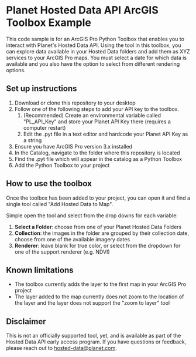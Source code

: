 # Planet Hosted Data API ArcGIS Toolbox Example

This code sample is for an ArcGIS Pro Python Toolbox that enables you to interact with Planet's Hosted Data API.  Using the tool in this toolbox, you can explore data available in your Hosted Data folders and add them as XYZ services to your ArcGIS Pro maps. You must select a date for which data is available and you also have the option to select from different rendering options.

## Set up instructions

1. Download or clone this repository to your desktop
2. Follow one of the following steps to add your API key to the toolbox.
    1. (Recommended) Create an environmental variable called "PL_API_Key" and store your Planet API Key there (requires a computer restart)
    2. Edit the .pyt file in a text editor and hardcode your Planet API Key as a string 
3. Ensure you have ArcGIS Pro version 3.x installed
4. In the Catalog, navigate to the folder where this repository is located
5. Find the .pyt file which will appear in the catalog as a Python Toolbox
6. Add the Python Toolbox to your project

## How to use the toolbox

Once the toolbox has been added to your project, you can open it and find a single tool called "Add Hosted Data to Map".

Simple open the tool and select from the drop downs for each variable:

1. <b>Select a Folder</b>: choose from one of your Planet Hosted Data Folders
2. <b>Collection</b>: the images in the folder are grouped by their collection date, choose from one of the available imagery dates
3. <b>Renderer</b>: leave blank for true color, or select from the dropdown for one of the support renderer (e.g. NDVI) 

## Known limitations

* The toolbox currently adds the layer to the first map in your ArcGIS Pro project
* The layer added to the map currently does not zoom to the location of the layer and the layer does not support the "zoom to layer" tool

## Disclaimer

This is not an officially supported tool, yet, and is available as part of the Hosted Data API early access program.  If you have questions or feedback, please reach out to hosted-data@planet.com.
